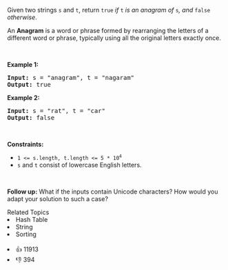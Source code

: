 <p>Given two strings <code>s</code> and <code>t</code>, return <code>true</code> <em>if</em> <code>t</code> <em>is an anagram of</em> <code>s</code><em>, and</em> <code>false</code> <em>otherwise</em>.</p>

<p>An <strong>Anagram</strong> is a word or phrase formed by rearranging the letters of a different word or phrase, typically using all the original letters exactly once.</p>

<p>&nbsp;</p> 
<p><strong class="example">Example 1:</strong></p> 
<pre><strong>Input:</strong> s = "anagram", t = "nagaram"
<strong>Output:</strong> true
</pre>
<p><strong class="example">Example 2:</strong></p> 
<pre><strong>Input:</strong> s = "rat", t = "car"
<strong>Output:</strong> false
</pre> 
<p>&nbsp;</p> 
<p><strong>Constraints:</strong></p>

<ul> 
 <li><code>1 &lt;= s.length, t.length &lt;= 5 * 10<sup>4</sup></code></li> 
 <li><code>s</code> and <code>t</code> consist of lowercase English letters.</li> 
</ul>

<p>&nbsp;</p> 
<p><strong>Follow up:</strong> What if the inputs contain Unicode characters? How would you adapt your solution to such a case?</p>

<div><div>Related Topics</div><div><li>Hash Table</li><li>String</li><li>Sorting</li></div></div><br><div><li>👍 11913</li><li>👎 394</li></div>